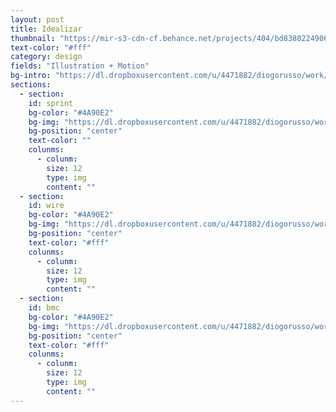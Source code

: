```yaml
---
layout: post
title: Idealizar
thumbnail: "https://mir-s3-cdn-cf.behance.net/projects/404/bd838022490681.54d26993df29b.png"
text-color: "#fff"
category: design
fields: "Illustration + Motion"
bg-intro: "https://dl.dropboxusercontent.com/u/4471882/diogorusso/work/images/idealizar_01.jpg"
sections:
  - section: 
    id: sprint
    bg-color: "#4A90E2"
    bg-img: "https://dl.dropboxusercontent.com/u/4471882/diogorusso/work/images/idealizar_04.jpg"
    bg-position: "center"
    text-color: ""
    colunms:
      - colunm: 
        size: 12
        type: img
        content: ""
  - section: 
    id: wire
    bg-color: "#4A90E2"
    bg-img: "https://dl.dropboxusercontent.com/u/4471882/diogorusso/work/images/idealizar_07.jpg"
    bg-position: "center"
    text-color: "#fff"
    colunms:
      - colunm: 
        size: 12
        type: img
        content: ""
  - section: 
    id: bmc
    bg-color: "#4A90E2"
    bg-img: "https://dl.dropboxusercontent.com/u/4471882/diogorusso/work/images/idealizar_09.jpg"
    bg-position: "center"
    text-color: "#fff"
    colunms:
      - colunm: 
        size: 12
        type: img
        content: ""
---
```


